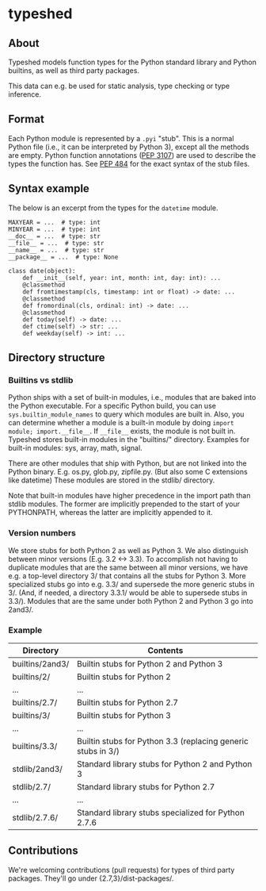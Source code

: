 # typeshed

## About

Typeshed models function types for the Python standard library
and Python builtins, as well as third party packages.

This data can e.g. be used for static analysis, type checking or type inference.

## Format

Each Python module is represented by a `.pyi` "stub". This is a normal Python
file (i.e., it can be interpreted by Python 3), except all the methods are empty.
Python function annotations ([PEP 3107](https://www.python.org/dev/peps/pep-3107/))
are used to describe the types the function has.
See [PEP 484](http://www.python.org/dev/peps/pep-0484/) for the exact syntax
of the stub files.

## Syntax example

The below is an excerpt from the types for the `datetime` module.

```
MAXYEAR = ...  # type: int
MINYEAR = ...  # type: int
__doc__ = ...  # type: str
__file__ = ...  # type: str
__name__ = ...  # type: str
__package__ = ...  # type: None

class date(object):
    def __init__(self, year: int, month: int, day: int): ...
    @classmethod
    def fromtimestamp(cls, timestamp: int or float) -> date: ...
    @classmethod
    def fromordinal(cls, ordinal: int) -> date: ...
    @classmethod
    def today(self) -> date: ...
    def ctime(self) -> str: ...
    def weekday(self) -> int: ...
```

## Directory structure

### Builtins vs stdlib

Python ships with a set of built-in modules, i.e., modules that are baked into
the Python executable. For a specific Python build, you can use
`sys.builtin_module_names` to query which modules are built in. Also, you
can determine whether a module is a built-in module by doing
`import module; import.__file__`. If `__file__` exists, the module is not
built in. Typeshed stores built-in modules in the "builtins/" directory.
Examples for built-in modules: sys, array, math, signal.

There are other modules that ship with Python, but are not linked into the
Python binary. E.g. os.py, glob.py, zipfile.py. (But also some C extensions
like datetime)
These modules are stored in the stdlib/ directory.

Note that built-in modules have higher precedence in the import path than stdlib
modules.  The former are implicitly prepended to the start of your PYTHONPATH,
whereas the latter are implicitly appended to it.

### Version numbers

We store stubs for both Python 2 as well as Python 3. We also distinguish
between minor versions (E.g. 3.2 <-> 3.3). To accomplish not having to duplicate
modules that are the same between all minor versions, we have e.g. a top-level
directory 3/ that contains all the stubs for Python 3. More specialized stubs
go into e.g. 3.3/ and supersede the more generic stubs in 3/. (And, if needed,
a directory 3.3.1/ would be able to supersede stubs in 3.3/).
Modules that are the same under both Python 2 and Python 3 go into 2and3/.

### Example

Directory       | Contents
-------------   | -------------
builtins/2and3/ | Builtin stubs for Python 2 and Python 3
builtins/2/     | Builtin stubs for Python 2
...             | ...
builtins/2.7/   | Builtin stubs for Python 2.7
builtins/3/     | Builtin stubs for Python 3
...             | ...
builtins/3.3/   | Builtin stubs for Python 3.3 (replacing generic stubs in 3/)
stdlib/2and3/   | Standard library stubs for Python 2 and Python 3
stdlib/2.7/     | Standard library stubs for Python 2.7
...             | ...
stdlib/2.7.6/   | Standard library stubs specialized for Python 2.7.6

## Contributions

We're welcoming contributions (pull requests) for types of third party
packages. They'll go under {2.7,3}/dist-packages/.

